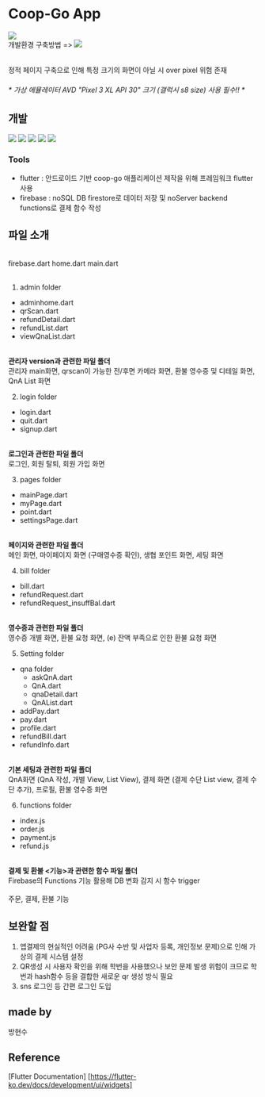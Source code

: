 # Coop-Go App 
<a href= "https://soobang-dev.tistory.com/"><img src="https://img.shields.io/badge/Tistory-white?style=for-the-badge&logo=Tistory&logoColor=black"/></a>
</br>
개발환경 구축방법 => <a href= "https://soobang-dev.tistory.com/3"><img src="https://img.shields.io/badge/Tistory-blue?style=for-the-badge&logo=Tistory&logoColor=black"/></a>

<br> 정적 페이지 구축으로 인해 특정 크기의 화면이 아닐 시 over pixel 위험 존재</br>
<h6> * 가상 에뮬레이터 AVD "Pixel 3 XL API 30" 크기 (갤럭시 s8 size) 사용 필수!! *</h6>

## 개발 
<img src="https://img.shields.io/badge/Android-green?style=for-the-badge&logo=Android&logoColor=black"/></a>
<img src="https://img.shields.io/badge/Flutter-blue?style=for-the-badge&logo=Flutter&logoColor=black"/></a>
<img src="https://img.shields.io/badge/Dart-navy?style=for-the-badge&logo=Dart&logoColor=white"/></a>
<img src="https://img.shields.io/badge/Firebase-yellow?style=for-the-badge&logo=Firebase&logoColor=white"/></a>
<img src="https://img.shields.io/badge/Node.js-darkgreen?style=for-the-badge&logo=DartNode.js&logoColor=white"/></a>

### Tools
- flutter : 안드로이드 기반 coop-go 애플리케이션 제작을 위해 프레임워크 flutter 사용
- firebase : noSQL DB firestore로 데이터 저장 및 noServer backend functions로 결제 함수 작성

## 파일 소개
<br>
firebase.dart
home.dart
main.dart
<br><br>

1. admin folder
- adminhome.dart
- qrScan.dart
- refundDetail.dart
- refundList.dart
- viewQnaList.dart

<br><b> 관리자 version과 관련한 파일 폴더 </b>
<br> 관리자 main화면, qrscan이 가능한 전/후면 카메라 화면, 환불 영수증 및 디테일 화면, QnA List 화면 </br>


2. login folder
- login.dart
- quit.dart
- signup.dart

<br><b> 로그인과 관련한 파일 폴더 </b>
<br> 로그인, 회원 탈퇴, 회원 가입 화면 </br>

3. pages folder
- mainPage.dart
- myPage.dart
- point.dart
- settingsPage.dart

<br><b> 페이지와 관련한 파일 폴더 </b>
<br> 메인 화면, 마이페이지 화면 (구매영수증 확인), 생협 포인트 화면, 세팅 화면 </br>

4. bill folder
- bill.dart
- refundRequest.dart
- refundRequest_insuffBal.dart

<br><b> 영수증과 관련한 파일 폴더 </b>
<br> 영수증 개별 화면, 환불 요청 화면, (e) 잔액 부족으로 인한 환불 요청 화면 </br>

5. Setting folder
- qna folder
   - askQnA.dart
   - QnA.dart
   - qnaDetail.dart
   - QnAList.dart
- addPay.dart
- pay.dart
- profile.dart
- refundBill.dart
- refundInfo.dart

<br><b> 기본 세팅과 관련한 파일 폴더 </b>
<br> QnA화면 (QnA 작성, 개별 View, List View), 결제 화면 (결제 수단 List view, 결제 수단 추가), 프로필, 환불 영수증 화면 </br>

6. functions folder
- index.js
- order.js
- payment.js
- refund.js

<br><b> 결제 및 환불 <기능>과 관련한 함수 파일 폴더 </b>
<br> Firebase의 Functions 기능 활용해 DB 변화 감지 시 함수 trigger </br>
<br> 주문, 결제, 환불 기능 </br>

## 보완할 점
1. 앱결제의 현실적인 어려움 (PG사 수반 및 사업자 등록, 개인정보 문제)으로 인해 가상의 결제 시스템 설정 </br>
2. QR생성 시 사용자 확인을 위해 학번을 사용했으나 보안 문제 발생 위험이 크므로 학번과 hash함수 등을 결합한 새로운 qr 생성 방식 필요 </br>
3. sns 로그인 등 간편 로그인 도입 </br>
   

## made by
방현수



## Reference
[Flutter Documentation]
   [https://flutter-ko.dev/docs/development/ui/widgets]
    




